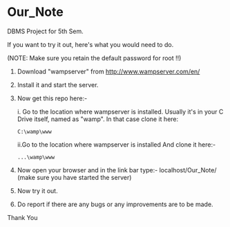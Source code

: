 # Our_Note
DBMS Project for 5th Sem.

If you want to try it out, here's what you would need to do.

(NOTE: Make sure you retain the default password for root !!)

1.  Download "wampserver" from http://www.wampserver.com/en/

2.  Install it and start the server.

3.  Now get this repo here:-

    i. Go to the location where wampserver is installed. Usually it's in your C Drive itself, named as "wamp". In that case             clone it here:

        C:\wamp\www

    ii.Go to the location where wampserver is installed And clone it here:-

        ...\wamp\www

4.  Now open your browser and in the link bar type:- localhost/Our_Note/ (make sure you have started the server)

5.  Now try it out.

6.  Do report if there are any bugs or any improvements are to be made.

Thank You

